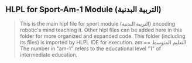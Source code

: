 ## HLPL for Sport-Am-1 Module (التربية البدنية)
>This is the main hlpl file for sport module (التربية البدنية) encoding robotic's mind teaching it.
>Other hlpl files can be added here in this folder for more organized and expanded code.
>This folder (including its files) is imported by HLPL IDE for execution.
>am == التعليم المتوسط
>The number in "am-1" refers to the educational level "1" of intermediate education.
